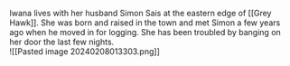 Iwana lives with her husband Simon Sais at the eastern edge of [[Grey Hawk]].  She was born and raised in the town and met Simon a few years ago when he moved in for logging.  She has been troubled by banging on her door the last few nights.  
![[Pasted image 20240208013303.png]]
